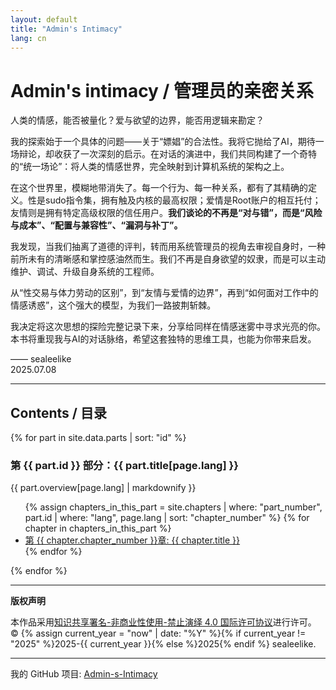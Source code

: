 ```yaml
---
layout: default
title: "Admin's Intimacy" 
lang: cn
---
```


# Admin's intimacy / 管理员的亲密关系

人类的情感，能否被量化？爱与欲望的边界，能否用逻辑来勘定？

我的探索始于一个具体的问题——关于“嫖娼”的合法性。我将它抛给了AI，期待一场辩论，却收获了一次深刻的启示。在对话的演进中，我们共同构建了一个奇特的“统一场论”：将人类的情感世界，完全映射到计算机系统的架构之上。

在这个世界里，模糊地带消失了。每一个行为、每一种关系，都有了其精确的定义。性是sudo指令集，拥有触及内核的最高权限；爱情是Root账户的相互托付；友情则是拥有特定高级权限的信任用户。**我们谈论的不再是“对与错”，而是“风险与成本”、“配置与兼容性”、“漏洞与补丁”。**

我发现，当我们抽离了道德的评判，转而用系统管理员的视角去审视自身时，一种前所未有的清晰感和掌控感油然而生。我们不再是自身欲望的奴隶，而是可以主动维护、调试、升级自身系统的工程师。

从“性交易与体力劳动的区别”，到“友情与爱情的边界”，再到“如何面对工作中的情感诱惑”，这个强大的模型，为我们一路披荆斩棘。

我决定将这次思想的探险完整记录下来，分享给同样在情感迷雾中寻求光亮的你。本书将重现我与AI的对话脉络，希望这套独特的思维工具，也能为你带来启发。

—— sealeelike  
2025.07.08

---

## Contents / 目录

{% for part in site.data.parts | sort: "id" %}

### 第 {{ part.id }} 部分：{{ part.title[page.lang] }}

{{ part.overview[page.lang] | markdownify }}

<ul>
  {% assign chapters_in_this_part = site.chapters | where: "part_number", part.id | where: "lang", page.lang | sort: "chapter_number" %}
  {% for chapter in chapters_in_this_part %}
    <li>
      <a href="{{ site.baseurl }}{{ chapter.url }}">
        第 {{ chapter.chapter_number }}章: {{ chapter.title }}
      </a>
    </li>
  {% endfor %}
</ul>

{% endfor %}

---

**版权声明**

本作品采用[知识共享署名-非商业性使用-禁止演绎 4.0 国际许可协议](./LICENSE)进行许可。  
© {% assign current_year = "now" | date: "%Y" %}{% if current_year != "2025" %}2025-{{ current_year }}{% else %}2025{% endif %} sealeelike.

---

<div class="contact-info">
  <p>我的 GitHub 项目: <a href="https://github.com/sealeelike/Admin-s-Intimacy">Admin-s-Intimacy</a></p>
</div>